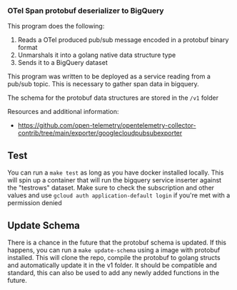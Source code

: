 ### OTel Span protobuf deserializer to BigQuery

This program does the following:
1. Reads a OTel produced pub/sub message encoded in a protobuf binary format
2. Unmarshals it into a golang native data structure type
3. Sends it to a BigQuery dataset

This program was written to be deployed as a service reading from a pub/sub topic. This is necessary to gather span data in bigquery. 

The schema for the protobuf data structures are stored in the `/v1` folder

Resources and additional information:
- https://github.com/open-telemetry/opentelemetry-collector-contrib/tree/main/exporter/googlecloudpubsubexporter
  
## Test

You can run a `make test` as long as you have docker installed locally. This will spin up a container that will run the bigquery service inserter against the "testrows" dataset. Make sure to check the subscription and other values and use `gcloud auth application-default login` if you're met with a permission denied

## Update Schema
There is a chance in the future that the protobuf schema is updated. If this happens, you can run a `make update-schema` using a image with protobuf installed. This will clone the repo, compile the protobuf to golang structs and automatically update it in the v1 folder. It should be compatible and standard, this can also be used to add any newly added functions in the future.

